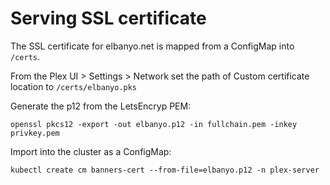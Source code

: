 # Serving SSL certificate  
The SSL certificate for elbanyo.net is mapped from a ConfigMap into `/certs`. 

From the Plex UI > Settings > Network set the path of Custom certificate location to `/certs/elbanyo.pks`

Generate the p12 from the LetsEncryp PEM:

`openssl pkcs12 -export -out elbanyo.p12 -in fullchain.pem -inkey privkey.pem`

Import into the cluster as a ConfigMap:

`kubectl create cm banners-cert --from-file=elbanyo.p12 -n plex-server`
